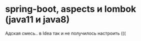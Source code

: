 # spring-boot, aspects и lombok (java11 и java8)
Адская смесь.. в Idea так и не получилось настроить (((